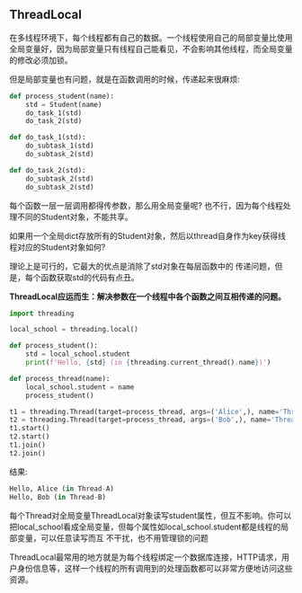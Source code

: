 ## ThreadLocal

在多线程环境下，每个线程都有自己的数据。一个线程使用自己的局部变量比使用全局变量好，因为局部变量只有线程自己能看见，不会影响其他线程，而全局变量的修改必须加锁。

但是局部变量也有问题，就是在函数调用的时候，传递起来很麻烦:

```python
def process_student(name):
    std = Student(name)
    do_task_1(std)
    do_task_2(std)

def do_task_1(std):
    do_subtask_1(std)
    do_subtask_2(std)

def do_task_2(std):
    do_subtask_2(std)
    do_subtask_2(std)
```

每个函数一层一层调用都得传参数，那么用全局变量呢? 也不行，因为每个线程处理不同的Student对象，不能共享。

如果用一个全局dict存放所有的Student对象，然后以thread自身作为key获得线程对应的Student对象如何?

理论上是可行的，它最大的优点是消除了std对象在每层函数中的 传递问题，但是，每个函数获取std的代码有点丑。

**ThreadLocal应运而生：解决参数在一个线程中各个函数之间互相传递的问题。**

```python
import threading

local_school = threading.local()

def process_student():
    std = local_school.student
    print(f'Hello, {std} (in {threading.current_thread().name})')

def process_thread(name):
    local_school.student = name
    process_student()

t1 = threading.Thread(target=process_thread, args=('Alice',), name='Thread-A')
t2 = threading.Thread(target=process_thread, args=('Bob',), name='Thread-B')
t1.start()
t2.start()
t1.join()
t2.join()
```

结果:

```python
Hello, Alice (in Thread-A)
Hello, Bob (in Thread-B)
```

每个Thread对全局变量ThreadLocal对象读写student属性，但互不影响。你可以把local_school看成全局变量，但每个属性如local_school.student都是线程的局部变量，可以任意读写而互 不干扰，也不用管理锁的问题

ThreadLocal最常用的地方就是为每个线程绑定一个数据库连接，HTTP请求，用户身份信息等，这样一个线程的所有调用到的处理函数都可以非常方便地访问这些资源。

